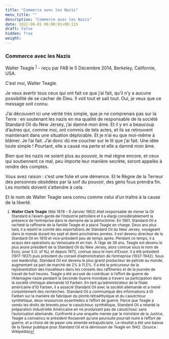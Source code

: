 ```yaml
---
title: "Commerce avec les Nazis"
menu_title: ""
description: "Commerce avec les Nazis"
date: 2022-06-01 06:00:01+00:115
draft: False
hidden: True
weight:
---
```

### Commerce avec les Nazis

Walter Teagle <sup id="a1">[1](#f1)</sup> - reçu par FAB le 5 Décembre 2014, Berkeley, Californie, USA.

C’est moi, Walter Teagle.

Je veux avertir tous ceux qui ont fait ce que j’ai fait, qu’il n’y a aucune possibilité de se cacher de Dieu. Il voit tout et sait tout. Oui, je veux que ce message soit connu.

J’ai découvert ici une vérité très simple, que je ne comprenais pas sur la Terre : en soutenant les nazis en ma qualité de responsable de la société Standard Oil du New Jersey, j’ai damné mon âme. Et il y en a beaucoup d’autres qui, comme moi, ont commis de tels actes, et ils se retrouvent maintenant dans une situation déplorable. Et je n’ai eu que moi-même à blâmer. Je l’ai fait. J’ai donc dû me coucher sur le lit que j’ai fait. Une idée toute simple ! Pourtant, elle a causé ma perte et elle a damné mon âme.

Bien que les nazis ne soient plus au pouvoir, le mal règne encore, et ceux qui soutiennent ce mal, peu importe leur manière secrète, seront appelés à rendre des comptes.

Vous avez raison : c’est une folie et une démence. Et le Règne de la Terreur des personnes obsédées par la soif du pouvoir, des gens fous prendra fin. Les mortels doivent s’attendre à cela.

Et le nom de Walter Teagle sera connu comme celui d’un traître à la cause de la liberté.
<small>

1. <large id="f1"> **Walter Clark Teagle** (Mai 1878 – 9 Janvier 1962) était responsable de mener la Oil Standard à l’avant-garde de l’industrie pétrolière et il a élargi considérablement la présence de l’entreprise dans le domaine de la pétrochimie. En 1901, Standard Oil a racheté la raffinerie de la famille Teagle et a placé Teagle en charge. Deux ans plus tard, il a rejoint le comité des exportations de Standard Oil du New Jersey, voyageant dans le monde durant les sept et demi prochaines années. Il est devenu directeur de la Standard Oil en 1910 et vice-président peu de temps après. Pendant ce temps, il a acquis des opérations au Venezuela et en Iran. À l’âge de 39 ans, Teagle est devenu le plus jeune président de la Standard Oil du New Jersey, alors connue sous le nom de Esso, pour S.O. of NJ, et depuis 1972, connue sous le nom d’Exxon. Il a été président (1917-1937) puis président du conseil d’administration de l’entreprise (1937-1942). Sous son leadership, Standard Oil est devenu le plus grand producteur de pétrole au monde, augmentant sa part de marché de 2% à 11,5%. Il a été le précurseur de la représentation des travailleurs dans les conseils des raffineries et de la journée de travail de huit heures. Teagle a été accusé de contribuer à l’effort de guerre de l’Allemagne nazie pendant la Seconde Guerre mondiale à travers sa participation dans la société chimique allemande IG Farben. En tant qu’administrateur de la filiale américaine d’IG Farben, il a associé Standard Oil avec la société allemande et a mené conjointement des recherches. Standard Oil a communiqué des informations à IG Farben sur la manière de fabriquer du plomb tétraéthylique et du caoutchouc synthétique, deux ressources essentielles à l’effort de guerre. Parce que Teagle a vendu les droits de brevets pour le caoutchouc synthétique, Standard Oil a retardé la préparation industrielle Américaine en ne produisant pas de caoutchouc sans l’autorisation allemande. Confronté à une enquête menée par le ministère de la Justice, Teagle a convaincu le président Roosevelt qu’une poursuite pourrait nuire à l’effort de guerre, et a choisi de de payer une amende extrajudiciaire. Le résultat a été une baisse de la faveur publique pour Standard Oil et la démission de Teagle en 1942. (Source : Wikipédia)[↩](#a1)
